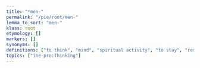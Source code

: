 ```yaml
---
title: "*men-"
permalink: "/pie/root/men-"
lemma_to_sort: "men-"
klass: root
etymology: []
markers: []
synonyms: []
definitions: ["to think", "mind", "spiritual activity", "to stay", "remain", "to stand out", "to tower"]
topics: ["ine-pro:Thinking"]
---
```


